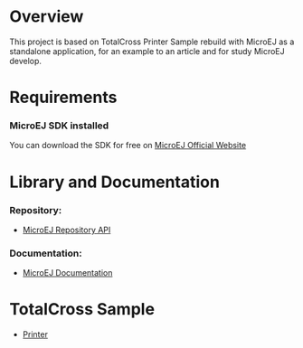# Overview
This project is based on TotalCross Printer Sample rebuild with MicroEJ as a standalone application, for an example to an article and for study MicroEJ develop.

# Requirements

### MicroEJ SDK installed
You can download the SDK for free on [MicroEJ Official Website](https://www.microej.com/product/sdk/)

# Library and Documentation
### Repository:
* [MicroEJ Repository API](https://repository.microej.com/javadoc/microej_5.x/apis/)


### Documentation:
* [MicroEJ Documentation](https://docs.microej.com/en/latest/Tutorials/getStartedWithGUI/)

# TotalCross Sample

* [Printer](https://github.com/TotalCross/embedded-samples/tree/main/printer-application)



